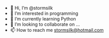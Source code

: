 - 👋 Hi, I’m @stormsilk
- 👀 I’m interested in programming
- 🌱 I’m currently learning Python
- 💞️ I’m looking to collaborate on ...
- 📫 How to reach me stormsilk@hotmail.com

<!---
stormsilk/stormsilk is a ✨ special ✨ repository because its `README.md` (this file) appears on your GitHub profile.
You can click the Preview link to take a look at your changes.
--->
